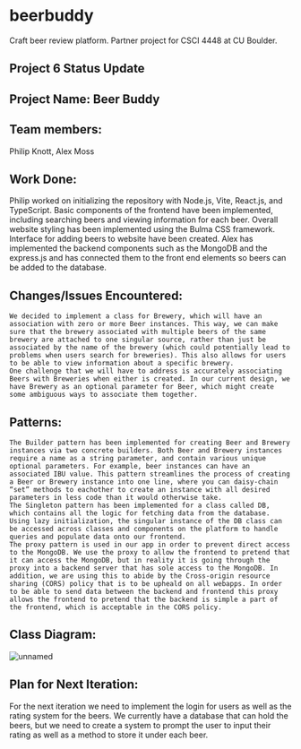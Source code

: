 # beerbuddy
Craft beer review platform. Partner project for CSCI 4448 at CU Boulder.

 ## Project 6 Status Update
 ## Project Name: Beer Buddy
 ## Team members: 
 Philip Knott, Alex Moss

 ## Work Done:
Philip worked on initializing the repository with Node.js, Vite, React.js, and TypeScript. Basic components of the frontend have been implemented, including searching beers and viewing information for each beer. Overall website styling has been implemented using the Bulma CSS framework. Interface for adding beers to website have been created. 
Alex has implemented the backend components such as the MongoDB and the express.js and has connected them to the front end elements so beers can be added to the database. 

 ## Changes/Issues Encountered:
    We decided to implement a class for Brewery, which will have an association with zero or more Beer instances. This way, we can make sure that the brewery associated with multiple beers of the same brewery are attached to one singular source, rather than just be associated by the name of the brewery (which could potentially lead to problems when users search for breweries). This also allows for users to be able to view information about a specific brewery. 
    One challenge that we will have to address is accurately associating Beers with Breweries when either is created. In our current design, we have Brewery as an optional parameter for Beer, which might create some ambiguous ways to associate them together.
    
 ## Patterns:
    The Builder pattern has been implemented for creating Beer and Brewery instances via two concrete builders. Both Beer and Brewery instances require a name as a string parameter, and contain various unique optional parameters. For example, beer instances can have an associated IBU value. This pattern streamlines the process of creating a Beer or Brewery instance into one line, where you can daisy-chain “set” methods to eachother to create an instance with all desired parameters in less code than it would otherwise take. 
    The Singleton pattern has been implemented for a class called DB, which contains all the logic for fetching data from the database. Using lazy initialization, the singular instance of the DB class can be accessed across classes and components on the platform to handle queries and populate data onto our frontend.
    The proxy pattern is used in our app in order to prevent direct access to the MongoDB. We use the proxy to allow the frontend to pretend that it can access the MongoDB, but in reality it is going through the proxy into a backend server that has sole access to the MongoDB. In addition, we are using this to abide by the Cross-origin resource sharing (CORS) policy that is to be upheald on all webapps. In order to be able to send data between the backend and frontend this proxy allows the frontend to pretend that the backend is simple a part of the frontend, which is acceptable in the CORS policy.

 ## Class Diagram:
 ![unnamed](https://user-images.githubusercontent.com/77478318/202345501-2d505d2d-a6c1-40d5-bdb2-dd4a358d69e4.png)

 ## Plan for Next Iteration:
For the next iteration we need to implement the login for users as well as the rating system for the beers. We currently have a database that can hold the beers, but we need to create a system to prompt the user to input their rating as well as a method to store it under each beer.
